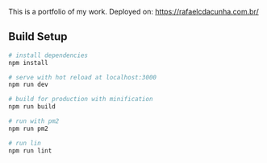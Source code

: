 This is a portfolio of my work. Deployed on: https://rafaelcdacunha.com.br/

## Build Setup

``` bash
# install dependencies
npm install

# serve with hot reload at localhost:3000
npm run dev

# build for production with minification
npm run build

# run with pm2
npm run pm2

# run lin
npm run lint
```
